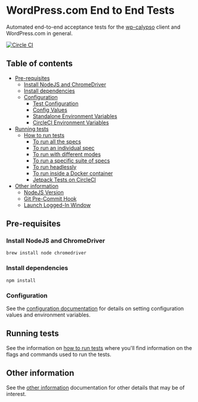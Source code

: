 # WordPress.com End to End Tests

Automated end-to-end acceptance tests for the [wp-calypso](https://github.com/Automattic/wp-calypso) client and WordPress.com in general.

[![Circle CI](https://circleci.com/gh/Automattic/wp-e2e-tests/tree/master.svg?style=svg)](https://circleci.com/gh/Automattic/wp-e2e-tests/tree/master)

## Table of contents

- [Pre-requisites](#pre-requisites)
  - [Install NodeJS and ChromeDriver](#install-nodejs-and-chromedriver)
  - [Install dependencies](#install-dependencies)
  - [Configuration](docs/config.md#configuration)
    - [Test Configuration](docs/config.md#test-configuration)
    - [Config Values](docs/config.md#config-values)
    - [Standalone Environment Variables](docs/config.md#standalone-environment-variables)
    - [CircleCI Environment Variables](docs/config.md#circleci-environment-variables)
- [Running tests](#running-tests)   
  - [How to run tests](docs/running-tests.md)
    - [To run all the specs](docs/running-tests.md#to-run-the-default-specs-in-parallel-in-default-browser-sizes---mobile-and-desktop)
    - [To run an individual spec](docs/running-tests.md#to-run-an-individual-spec)
    - [To run with different modes](docs/running-tests.md#to-run-with-different-modes)
    - [To run a specific suite of specs](docs/running-tests.md#to-run-a-specific-suite-of-specs)
    - [To run headlessly](docs/running-tests.md#to-run-headlessly)
    - [To run inside a Docker container](docs/running-tests.md#to-run-inside-a-docker-container)
    - [Jetpack Tests on CircleCI](docs/running-tests.md#jetpack-tests-on-circleci)  
- [Other information](#other-information)    
  - [NodeJS Version](docs/miscellaneous.md#nodejs-version)
  - [Git Pre-Commit Hook](docs/miscellaneous.md#git-pre-commit-hook)
  - [Launch Logged-In Window](docs/miscellaneous.md#launch-logged-in-window)


## Pre-requisites


### Install NodeJS and ChromeDriver

```
brew install node chromedriver
```

### Install dependencies
```
npm install
```

### Configuration
See the [configuration documentation](docs/config.md) for details on setting configuration values and environment variables.

## Running tests
See the information on [how to run tests](docs/running-tests.md) where you'll find information on the flags and commands used to run the tests.

## Other information
See the [other information](docs/miscellaneous.md) documentation for other details that may be of interest.
